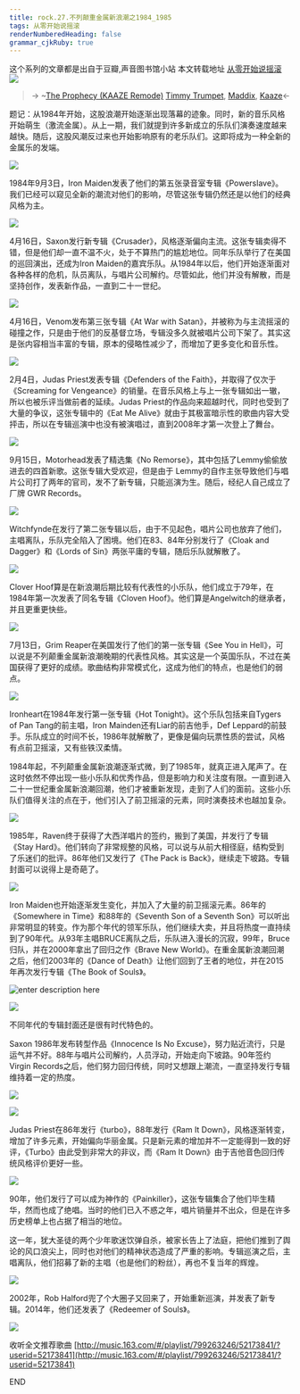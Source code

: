 ```yaml
---
title: rock.27.不列颠重金属新浪潮之1984_1985
tags: 从零开始说摇滚
renderNumberedHeading: false
grammar_cjkRuby: true
---
```


这个系列的文章都是出自于豆瓣,声音图书馆小站
本文转载地址 [从零开始说摇滚](https://www.douban.com/note/631011410/)
![](https://raw.githubusercontent.com/OliverRen/olili_blog_img/master/rock.27.不列颠重金属新浪潮之1984_1985/1637399943841.png)

> -> ~[The Prophecy (KAAZE Remode)](https://music.163.com/song?id=1334766971)
> [Timmy Trumpet](https://music.163.com/artist?id=858362), [Maddix](https://music.163.com/artist?id=957014), [Kaaze](https://music.163.com/artist?id=952052)<-

题记：从1984年开始，这股浪潮开始逐渐出现落幕的迹象。同时，新的音乐风格开始萌生（激流金属）。从上一期，我们就提到许多新成立的乐队们演奏速度越来越快。随后，这股风潮反过来也开始影响原有的老乐队们。这即将成为一种全新的金属乐的发端。

![](https://raw.githubusercontent.com/OliverRen/olili_blog_img/master/rock.27.不列颠重金属新浪潮之1984_1985/1637399965440.png)

1984年9月3日，Iron Maiden发表了他们的第五张录音室专辑《Powerslave》。我们已经可以窥见全新的潮流对他们的影响，尽管这张专辑仍然还是以他们的经典风格为主。

![](https://raw.githubusercontent.com/OliverRen/olili_blog_img/master/rock.27.不列颠重金属新浪潮之1984_1985/1637399969159.png)

4月16日，Saxon发行新专辑《Crusader》，风格逐渐偏向主流。这张专辑卖得不错，但是他们却一直不温不火，处于不算热门的尴尬地位。同年乐队举行了在美国的巡回演出，还成为Iron Maiden的嘉宾乐队。从1984年以后，他们开始逐渐面对各种各样的危机，队员离队，与唱片公司解约。尽管如此，他们并没有解散，而是坚持创作，发表新作品，一直到二十一世纪。

![](https://raw.githubusercontent.com/OliverRen/olili_blog_img/master/rock.27.不列颠重金属新浪潮之1984_1985/1637399972659.png)

4月16日，Venom发布第三张专辑《At War with Satan》，并被称为与主流摇滚的碰撞之作，只是由于他们的反基督立场，专辑没多久就被唱片公司下架了。其实这是张内容相当丰富的专辑，原本的侵略性减少了，而增加了更多变化和音乐性。

![](https://raw.githubusercontent.com/OliverRen/olili_blog_img/master/rock.27.不列颠重金属新浪潮之1984_1985/1637399977551.png)

2月4日，Judas Priest发表专辑《Defenders of the Faith》，并取得了仅次于《Screaming for Vengeance》的销量。在音乐风格上与上一张专辑如出一辙，所以也被乐评当做前者的延续。Judas Priest的作品向来超越时代，同时也受到了大量的争议，这张专辑中的《Eat Me Alive》就由于其极富暗示性的歌曲内容大受抨击，所以在专辑巡演中也没有被演唱过，直到2008年才第一次登上了舞台。

![](https://raw.githubusercontent.com/OliverRen/olili_blog_img/master/rock.27.不列颠重金属新浪潮之1984_1985/1637399983736.png)

9月15日，Motorhead发表了精选集《No Remorse》，其中包括了Lemmy偷偷放进去的四首新歌。这张专辑大受欢迎，但是由于 Lemmy的自作主张导致他们与唱片公司打了两年的官司，发不了新专辑，只能巡演为生。随后，经纪人自己成立了厂牌 GWR Records。

![](https://raw.githubusercontent.com/OliverRen/olili_blog_img/master/rock.27.不列颠重金属新浪潮之1984_1985/1637399997220.png)

Witchfynde在发行了第二张专辑以后，由于不见起色，唱片公司也放弃了他们，主唱离队，乐队完全陷入了困境。他们在83、84年分别发行了《Cloak and Dagger》和《Lords of Sin》两张平庸的专辑，随后乐队就解散了。

![](https://raw.githubusercontent.com/OliverRen/olili_blog_img/master/rock.27.不列颠重金属新浪潮之1984_1985/1637400002148.png)

Clover Hoof算是在新浪潮后期比较有代表性的小乐队，他们成立于79年，在1984年第一次发表了同名专辑《Cloven Hoof》。他们算是Angelwitch的继承者，并且更重更快些。

![](https://raw.githubusercontent.com/OliverRen/olili_blog_img/master/rock.27.不列颠重金属新浪潮之1984_1985/1637400008791.png)

7月13日，Grim Reaper在美国发行了他们的第一张专辑《See You in Hell》，可以说是不列颠重金属新浪潮晚期的代表性风格。其实这是一个英国乐队，不过在美国获得了更好的成绩。歌曲结构非常模式化，这成为他们的特点，也是他们的弱点。

![](https://raw.githubusercontent.com/OliverRen/olili_blog_img/master/rock.27.不列颠重金属新浪潮之1984_1985/1637400012197.png)

Ironheart在1984年发行第一张专辑《Hot Tonight》。这个乐队包括来自Tygers of Pan Tang的前主唱，Iron Mainden还有Liar的前吉他手，Def Leppard的前鼓手。乐队成立的时间不长，1986年就解散了，更像是偏向玩票性质的尝试，风格有点前卫摇滚，又有些铁汉柔情。

1984年起，不列颠重金属新浪潮逐渐式微，到了1985年，就真正进入尾声了。在这时依然不停出现一些小乐队和优秀作品，但是影响力和关注度有限。一直到进入二十一世纪重金属新浪潮回潮，他们才被重新发现，走到了人们的面前。这些小乐队们值得关注的点在于，他们引入了前卫摇滚的元素，同时演奏技术也越加复杂。

![](https://raw.githubusercontent.com/OliverRen/olili_blog_img/master/rock.27.不列颠重金属新浪潮之1984_1985/1637400016822.png)

1985年，Raven终于获得了大西洋唱片的签约，搬到了美国，并发行了专辑《Stay Hard》。他们转向了非常规整的风格，可以说与从前大相径庭，结构受到了乐迷们的批评。86年他们又发行了《The Pack is Back》，继续走下坡路。专辑封面可以说得上是奇葩了。

![](https://raw.githubusercontent.com/OliverRen/olili_blog_img/master/rock.27.不列颠重金属新浪潮之1984_1985/1637400021223.png)

Iron Maiden也开始逐渐发生变化，并加入了大量的前卫摇滚元素。86年的《Somewhere in Time》和88年的《Seventh Son of a Seventh Son》可以听出非常明显的转变。作为那个年代的领军乐队，他们继续大卖，并且将热度一直持续到了90年代。从93年主唱BRUCE离队之后，乐队进入漫长的沉寂，99年，Bruce归队，并在2000年拿出了回归之作《Brave New World》。在重金属新浪潮回潮之后，他们2003年的《Dance of Death》让他们回到了王者的地位，并在2015年再次发行专辑《The Book of Souls》。

![enter description here](https://raw.githubusercontent.com/OliverRen/olili_blog_img/master/rock.27.不列颠重金属新浪潮之1984_1985/1637400029452.png)

![](https://raw.githubusercontent.com/OliverRen/olili_blog_img/master/rock.27.不列颠重金属新浪潮之1984_1985/1637400034333.png)

不同年代的专辑封面还是很有时代特色的。

Saxon 1986年发布转型作品《Innocence Is No Excuse》，努力贴近流行，只是运气并不好。88年与唱片公司解约，人员浮动，开始走向下坡路。90年签约Virgin Records之后，他们努力回归传统，同时又想跟上潮流，一直坚持发行专辑维持着一定的热度。

![](https://raw.githubusercontent.com/OliverRen/olili_blog_img/master/rock.27.不列颠重金属新浪潮之1984_1985/1637400041588.png)

![](https://raw.githubusercontent.com/OliverRen/olili_blog_img/master/rock.27.不列颠重金属新浪潮之1984_1985/1637400046915.png)

Judas Priest在86年发行《turbo》，88年发行《Ram It Down》，风格逐渐转变，增加了许多元素，开始偏向华丽金属。只是新元素的增加并不一定能得到一致的好评，《Turbo》由此受到非常大的非议，而《Ram It Down》由于吉他音色回归传统风格评价更好一些。

![](https://raw.githubusercontent.com/OliverRen/olili_blog_img/master/rock.27.不列颠重金属新浪潮之1984_1985/1637400053865.png)

90年，他们发行了可以成为神作的《Painkiller》，这张专辑集合了他们毕生精华，然而也成了绝唱。当时的他们已入不惑之年，唱片销量并不出众，但是在许多历史榜单上也占据了相当的地位。

这一年，犹大圣徒的两个少年歌迷饮弹自杀，被家长告上了法庭，把他们推到了舆论的风口浪尖上，同时也对他们的精神状态造成了严重的影响。专辑巡演之后，主唱离队，他们招募了新的主唱（也是他们的粉丝），再也不复当年的辉煌。

![](https://raw.githubusercontent.com/OliverRen/olili_blog_img/master/rock.27.不列颠重金属新浪潮之1984_1985/1637400059783.png)

2002年，Rob Halford兜了个大圈子又回来了，开始重新巡演，并发表了新专辑。2014年，他们还发表了《Redeemer of Souls》。

![](https://raw.githubusercontent.com/OliverRen/olili_blog_img/master/rock.27.不列颠重金属新浪潮之1984_1985/1637400064911.png)

收听全文推荐歌曲
[http://music.163.com/#/playlist/799263246/52173841/?userid=52173841](http://music.163.com/#/playlist/799263246/52173841/?userid=52173841)

END